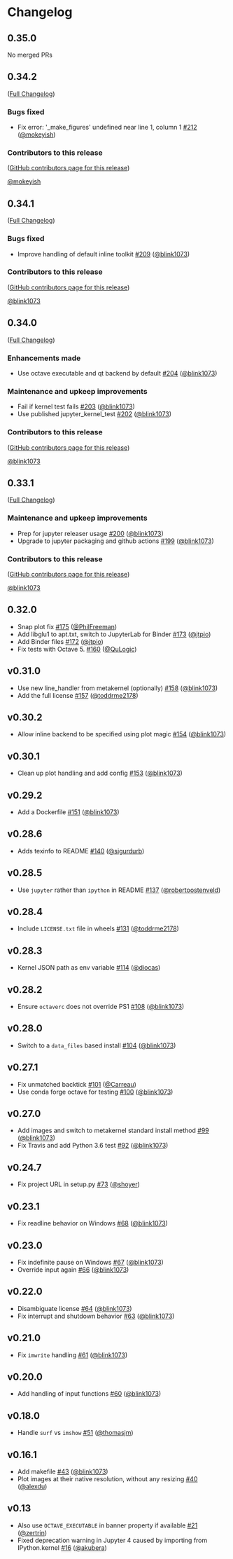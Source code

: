 # Changelog

<!-- <START NEW CHANGELOG ENTRY> -->

## 0.35.0

No merged PRs

<!-- <END NEW CHANGELOG ENTRY> -->

## 0.34.2

([Full Changelog](https://github.com/Calysto/octave_kernel/compare/v0.34.1...0c2501cc4d452cad5ee17f6a5369d57c6da30a90))

### Bugs fixed

- Fix error: '_make_figures' undefined near line 1, column 1 [#212](https://github.com/Calysto/octave_kernel/pull/212) ([@mokeyish](https://github.com/mokeyish))

### Contributors to this release

([GitHub contributors page for this release](https://github.com/Calysto/octave_kernel/graphs/contributors?from=2022-02-07&to=2022-03-31&type=c))

[@mokeyish](https://github.com/search?q=repo%3ACalysto%2Foctave_kernel+involves%3Amokeyish+updated%3A2022-02-07..2022-03-31&type=Issues)

## 0.34.1

([Full Changelog](https://github.com/Calysto/octave_kernel/compare/v0.34.0...d6b0a4a0beae56e5b85e6640cf29fb2a504fc1d5))

### Bugs fixed

- Improve handling of default inline toolkit [#209](https://github.com/Calysto/octave_kernel/pull/209) ([@blink1073](https://github.com/blink1073))

### Contributors to this release

([GitHub contributors page for this release](https://github.com/Calysto/octave_kernel/graphs/contributors?from=2022-01-04&to=2022-02-07&type=c))

[@blink1073](https://github.com/search?q=repo%3ACalysto%2Foctave_kernel+involves%3Ablink1073+updated%3A2022-01-04..2022-02-07&type=Issues)

## 0.34.0

([Full Changelog](https://github.com/Calysto/octave_kernel/compare/v0.33.1...0ae34050c2e6a2cbf45b9cdb1a69762fece9e081))

### Enhancements made

- Use octave executable and qt backend by default [#204](https://github.com/Calysto/octave_kernel/pull/204) ([@blink1073](https://github.com/blink1073))

### Maintenance and upkeep improvements

- Fail if kernel test fails [#203](https://github.com/Calysto/octave_kernel/pull/203) ([@blink1073](https://github.com/blink1073))
- Use published jupyter_kernel_test [#202](https://github.com/Calysto/octave_kernel/pull/202) ([@blink1073](https://github.com/blink1073))

### Contributors to this release

([GitHub contributors page for this release](https://github.com/Calysto/octave_kernel/graphs/contributors?from=2021-11-27&to=2022-01-04&type=c))

[@blink1073](https://github.com/search?q=repo%3ACalysto%2Foctave_kernel+involves%3Ablink1073+updated%3A2021-11-27..2022-01-04&type=Issues)

## 0.33.1

([Full Changelog](https://github.com/Calysto/octave_kernel/compare/0.32.0...94f977d10ee6e1e278a2b2d79239f953a3274b7b))

### Maintenance and upkeep improvements

- Prep for jupyter releaser usage [#200](https://github.com/Calysto/octave_kernel/pull/200) ([@blink1073](https://github.com/blink1073))
- Upgrade to jupyter packaging and github actions [#199](https://github.com/Calysto/octave_kernel/pull/199) ([@blink1073](https://github.com/blink1073))

### Contributors to this release

([GitHub contributors page for this release](https://github.com/Calysto/octave_kernel/graphs/contributors?from=2020-05-23&to=2021-11-27&type=c))

[@blink1073](https://github.com/search?q=repo%3ACalysto%2Foctave_kernel+involves%3Ablink1073+updated%3A2020-05-23..2021-11-27&type=Issues)

## 0.32.0

- Snap plot fix [#175](https://github.com/Calysto/octave_kernel/pull/175) ([@PhilFreeman](https://github.com/PhilFreeman))
- Add libglu1 to apt.txt, switch to JupyterLab for Binder [#173](https://github.com/Calysto/octave_kernel/pull/173) ([@jtpio](https://github.com/jtpio))
- Add Binder files [#172](https://github.com/Calysto/octave_kernel/pull/172) ([@jtpio](https://github.com/jtpio))
- Fix tests with Octave 5. [#160](https://github.com/Calysto/octave_kernel/pull/160) ([@QuLogic](https://github.com/QuLogic))

## v0.31.0

- Use new line_handler from metakernel (optionally) [#158](https://github.com/Calysto/octave_kernel/pull/158) ([@blink1073](https://github.com/blink1073))
- Add the full license [#157](https://github.com/Calysto/octave_kernel/pull/157) ([@toddrme2178](https://github.com/toddrme2178))

## v0.30.2

- Allow inline backend to be specified using plot magic [#154](https://github.com/Calysto/octave_kernel/pull/154) ([@blink1073](https://github.com/blink1073))

## v0.30.1

- Clean up plot handling and add config [#153](https://github.com/Calysto/octave_kernel/pull/153) ([@blink1073](https://github.com/blink1073))

## v0.29.2

- Add a Dockerfile [#151](https://github.com/Calysto/octave_kernel/pull/151) ([@blink1073](https://github.com/blink1073))

## v0.28.6

- Adds texinfo to README [#140](https://github.com/Calysto/octave_kernel/pull/140) ([@sigurdurb](https://github.com/sigurdurb))

## v0.28.5

- Use `jupyter` rather than `ipython` in README [#137](https://github.com/Calysto/octave_kernel/pull/137) ([@robertoostenveld](https://github.com/robertoostenveld))

## v0.28.4

- Include `LICENSE.txt` file in wheels [#131](https://github.com/Calysto/octave_kernel/pull/131) ([@toddrme2178](https://github.com/toddrme2178))

## v0.28.3

- Kernel JSON path as env variable [#114](https://github.com/Calysto/octave_kernel/pull/114) ([@diocas](https://github.com/diocas))

## v0.28.2

- Ensure `octaverc` does not override PS1 [#108](https://github.com/Calysto/octave_kernel/pull/108) ([@blink1073](https://github.com/blink1073))

## v0.28.0

- Switch to a `data_files` based install [#104](https://github.com/Calysto/octave_kernel/pull/104) ([@blink1073](https://github.com/blink1073))

## v0.27.1

- Fix unmatched backtick [#101](https://github.com/Calysto/octave_kernel/pull/101) ([@Carreau](https://github.com/Carreau))
- Use conda forge octave for testing [#100](https://github.com/Calysto/octave_kernel/pull/100) ([@blink1073](https://github.com/blink1073))

## v0.27.0

- Add images and switch to metakernel standard install method [#99](https://github.com/Calysto/octave_kernel/pull/99) ([@blink1073](https://github.com/blink1073))
- Fix Travis and add Python 3.6 test [#92](https://github.com/Calysto/octave_kernel/pull/92) ([@blink1073](https://github.com/blink1073))

## v0.24.7

- Fix project URL in setup.py [#73](https://github.com/Calysto/octave_kernel/pull/73) ([@shoyer](https://github.com/shoyer))

## v0.23.1

- Fix readline behavior on Windows [#68](https://github.com/Calysto/octave_kernel/pull/68) ([@blink1073](https://github.com/blink1073))

## v0.23.0

- Fix indefinite pause on Windows [#67](https://github.com/Calysto/octave_kernel/pull/67) ([@blink1073](https://github.com/blink1073))
- Override input again [#66](https://github.com/Calysto/octave_kernel/pull/66) ([@blink1073](https://github.com/blink1073))

## v0.22.0

- Disambiguate license [#64](https://github.com/Calysto/octave_kernel/pull/64) ([@blink1073](https://github.com/blink1073))
- Fix interrupt and shutdown behavior [#63](https://github.com/Calysto/octave_kernel/pull/63) ([@blink1073](https://github.com/blink1073))

## v0.21.0

- Fix `imwrite` handling [#61](https://github.com/Calysto/octave_kernel/pull/61) ([@blink1073](https://github.com/blink1073))

## v0.20.0

- Add handling of input functions [#60](https://github.com/Calysto/octave_kernel/pull/60) ([@blink1073](https://github.com/blink1073))

## v0.18.0

- Handle `surf` vs `imshow` [#51](https://github.com/Calysto/octave_kernel/pull/51) ([@thomasjm](https://github.com/thomasjm))

## v0.16.1

- Add makefile [#43](https://github.com/Calysto/octave_kernel/pull/43) ([@blink1073](https://github.com/blink1073))
- Plot images at their native resolution, without any resizing [#40](https://github.com/Calysto/octave_kernel/pull/40) ([@alexdu](https://github.com/alexdu))

## v0.13

- Also use `OCTAVE_EXECUTABLE` in banner property if available [#21](https://github.com/Calysto/octave_kernel/pull/21) ([@zertrin](https://github.com/zertrin))
- Fixed deprecation warning in Jupyter 4 caused by importing from IPython.kernel [#16](https://github.com/Calysto/octave_kernel/pull/16) ([@akubera](https://github.com/akubera))
